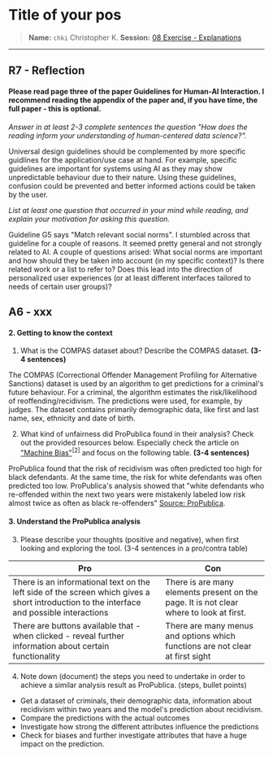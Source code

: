 # Title of your pos
> **Name:** `chki` Christopher K.
> **Session:** [08 Exercise - Explanations](https://github.com/FUB-HCC/hcds-winter-2020/wiki/08_exercise)   
----

## R7 - Reflection
#### Please read page three of the paper Guidelines for Human-AI Interaction. I recommend reading the appendix of the paper and, if you have time, the full paper - this is optional.

_Answer in at least 2-3 complete sentences the question "How does the reading inform your understanding of human-centered data science?"._

Universal design guidelines should be complemented by more specific guidlines for the application/use case at hand. For example, specific guidelines are important for systems using AI as they may show unpredictable behaviour due to their nature. Using these guidelines, confusion could be prevented and better informed actions could be taken by the user. 

_List at least one question that occurred in your mind while reading, and explain your motivation for asking this question._

Guideline G5 says "Match relevant social norms". I stumbled across that guideline for a couple of reasons. It seemed pretty general and not strongly related to AI. A couple of questions arised: What social norms are important and how should they be taken into account (in my specific context)? Is there related work or a list to refer to? Does this lead into the direction of personalized user experiences (or at least different interfaces tailored to needs of certain user groups)?


## A6 - xxx

#### 2. Getting to know the context
1. What is the COMPAS dataset about? Describe the COMPAS dataset. **(3-4 sentences)**

The COMPAS (Correctional Offender Management Profiling for Alternative Sanctions) dataset is used by an algorithm to get predictions for a criminal's future behaviour. For a criminal, the algorithm estimates the risk/likelihood of reoffending/recidivism. The predictions were used, for example, by judges.
The dataset contains primarily demographic data, like first and last name, sex, ethnicity and date of birth.

2. What kind of unfairness did ProPublica found in their analysis? Check out the provided resources below. Especially check the article on ["Machine Bias"](https://www.propublica.org/article/machine-bias-risk-assessments-in-criminal-sentencing)<sup>[2]</sup> and focus on the following table. **(3-4 sentences)**

ProPublica found that the risk of recidivism was often predicted too high for black defendants. At the same time, the risk for white defendants was often predicted too low. ProPublica's analysis showed that "white defendants who re-offended within the next two years were mistakenly labeled low risk almost twice as often as black re-offenders" [Source: ProPublica](https://www.propublica.org/article/how-we-analyzed-the-compas-recidivism-algorithm).


#### 3. Understand the ProPublica analysis
3. Please describe your thoughts (positive and negative), when first looking and exploring the tool. (3-4 sentences in a pro/contra table)

| Pro | Con |
|-------|-------|
| There is an informational text on the left side of the screen which gives a short introduction to the interface and possible interactions | There is are many elements present on the page. It is not clear where to look at first. |
| There are buttons available that - when clicked - reveal further information about certain functionality | There are many menus and options which functions are not clear at first sight |

4. Note down (document) the steps you need to undertake in order to achieve a similar analysis result as ProPublica. (steps, bullet points)
* Get a dataset of criminals, their demographic data, information about recidivism within two years and the model's prediction about recidivism.
* Compare the predictions with the actual outcomes
* Investigate how strong the different attributes influence the predictions 
* Check for biases and further investigate attributes that have a huge impact on the prediction.
